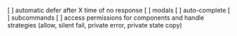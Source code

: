 

[ ] automatic defer after X time of no response
[ ] modals
[ ] auto-complete
[ ] subcommands
[ ] access permissions for components and handle strategies (allow, silent fail, private error, private state copy)
